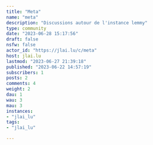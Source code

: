 ```yaml
---
title: "Meta" 
name: "meta"
description: "Discussions autour de l'instance lemmy"
type: community
date: "2023-06-28 15:17:56"
draft: false
nsfw: false
actor_id: "https://jlai.lu/c/meta"
host: jlai.lu
lastmod: "2023-06-27 21:39:18"
published: "2023-06-22 14:57:19"
subscribers: 1
posts: 2
comments: 4
weight: 2
dau: 1
wau: 3
mau: 3
instances:
- "jlai_lu"
tags: 
- "jlai_lu"

---
```

